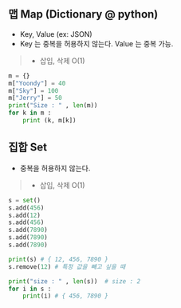 ## 맵 Map (Dictionary @ python)
- Key, Value (ex: JSON)
- Key 는 중복을 허용하지 않는다. Value 는 중복 가능.
> - 삽입, 삭제 O(1)

```py
m = {}
m["Yoondy"] = 40
m["Sky"] = 100
m["Jerry"] = 50
print("Size : " , len(m))
for k in m :
    print (k, m[k])
```

## 집합 Set
- 중복을 허용하지 않는다.
>- 삽입, 삭제 O(1)

```py
s = set()
s.add(456)
s.add(12)
s.add(456)
s.add(7890)
s.add(7890)
s.add(7890)

print(s) # { 12, 456, 7890 }
s.remove(12) # 특정 값을 빼고 싶을 때

print("size : " , len(s))  # size : 2
for i in s :
    print(i) # { 456, 7890 }
```
